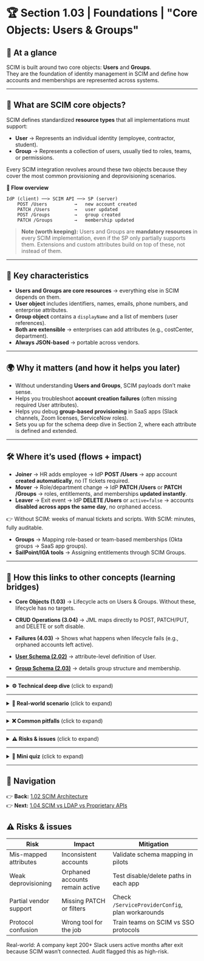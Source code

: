 # 🏆 Section 1.03 | Foundations | **"Core Objects: Users & Groups"**

## 📌 At a glance  
SCIM is built around two core objects: **Users** and **Groups**.  
They are the foundation of identity management in SCIM and define how accounts and memberships are represented across systems.  

---

## 📖 What are SCIM core objects?  
SCIM defines standardized **resource types** that all implementations must support:  

- **User** → Represents an individual identity (employee, contractor, student).  
- **Group** → Represents a collection of users, usually tied to roles, teams, or permissions.  

Every SCIM integration revolves around these two objects because they cover the most common provisioning and deprovisioning scenarios.  

**🔄 Flow overview**
```text
IdP (client) ──> SCIM API ──> SP (server)
    POST /Users          →   new account created
    PATCH /Users         →   user updated
    POST /Groups         →   group created
    PATCH /Groups        →   membership updated
```

> **Note (worth keeping):** Users and Groups are **mandatory resources** in every SCIM implementation, even if the SP only partially supports them. Extensions and custom attributes build on top of these, not instead of them.  

---

## 🔑 Key characteristics  
- **Users and Groups are core resources** → everything else in SCIM depends on them.  
- **User object** includes identifiers, names, emails, phone numbers, and enterprise attributes.  
- **Group object** contains a `displayName` and a list of members (user references).  
- **Both are extensible** → enterprises can add attributes (e.g., costCenter, department).  
- **Always JSON-based** → portable across vendors.  

---

## 🌍 Why it matters (and how it helps you later)  
- Without understanding **Users and Groups**, SCIM payloads don’t make sense.  
- Helps you troubleshoot **account creation failures** (often missing required User attributes).  
- Helps you debug **group-based provisioning** in SaaS apps (Slack channels, Zoom licenses, ServiceNow roles).  
- Sets you up for the schema deep dive in Section 2, where each attribute is defined and extended.  

---

## 🛠️ Where it’s used (flows + impact)
- **Joiner** → HR adds employee → IdP **POST /Users** → app account **created automatically**, no IT tickets required.
- **Mover** → Role/department change → IdP **PATCH /Users** or **PATCH /Groups** → roles, entitlements, and memberships **updated instantly**.
- **Leaver** → Exit event → IdP **DELETE /Users** or `active=false` → accounts **disabled across apps the same day**, no orphaned access.

👉 Without SCIM: weeks of manual tickets and scripts. With SCIM: minutes, fully auditable.

- **Groups** → Mapping role-based or team-based memberships (Okta groups → SaaS app groups).  
- **SailPoint/IGA tools** → Assigning entitlements through SCIM Groups.  

---

## 🔗 How this links to other concepts (learning bridges)
- **Core Objects (1.03)** → Lifecycle acts on Users & Groups. Without these, lifecycle has no targets.
- **CRUD Operations (3.04)** → JML maps directly to POST, PATCH/PUT, and DELETE or soft disable.
- **Failures (4.03)** → Shows what happens when lifecycle fails (e.g., orphaned accounts left active).

- **[User Schema (2.02)](../2-core-schema/2.02-user-schema.md)** → attribute-level definition of User.  
- **[Group Schema (2.03)](../2-core-schema/2.03-group-schema.md)** → details group structure and membership.  

---

<details>
<summary><strong>⚙️ Technical deep dive</strong> (click to expand)</summary>

**Minimal User example:**  
```json
{
  "schemas": ["urn:ietf:params:scim:schemas:core:2.0:User"],
  "userName": "jdoe",
  "name": { "givenName": "John", "familyName": "Doe" },
  "emails": [{ "value": "jdoe@example.com", "primary": true }]
}
```

**Minimal Group example:**  
```json
{
  "schemas": ["urn:ietf:params:scim:schemas:core:2.0:Group"],
  "displayName": "Engineering",
  "members": [
    { "value": "2819c223-7f76-453a-919d-413861904646", "$ref": "/Users/2819c223-7f76-453a-919d-413861904646" }
  ]
}
```

**Key points:**  
- Users require a `userName`.  
- Groups require a `displayName`.  
- Group members are **references** to User objects.  
</details>

---

<details>
<summary><strong>🏢 Real-world scenario</strong> (click to expand)</summary>
A university provisions student accounts into Google Workspace.  
- Each new student is created as a **User** via `/Users`.  
- Students are also added to Groups (e.g., “Class of 2025”) via `/Groups`.  
- When a student leaves, their **User** is disabled and removed from Groups.  
</details>

---

<details>
<summary><strong>❌ Common pitfalls</strong> (click to expand)</summary>

- Forgetting `userName` in User payloads (causes rejections).  
- Not handling case sensitivity for `userName`.  
- Assuming all SPs support Groups fully (many only partially implement).  
- Confusing `id` (system-generated) with `externalId` (client-supplied).  
</details>

---

<details>
<summary><strong>⚠️ Risks & issues</strong> (click to expand)</summary>

| Risk | Impact | Mitigation |
|------|--------|------------|
| Missing required attributes | Failed account creation | Validate against schema first |
| Group misalignment | Wrong access mapped | Cross-check IdP and SP group mappings |
| Orphaned references | Broken memberships | Ensure deprovisioning removes users from groups |
</details>

---

<details>
<summary><strong>📝 Mini quiz</strong> (click to expand)</summary>

1) Which attributes are **mandatory** for User and Group objects?  
a) `userName` for User, `displayName` for Group  
b) `id` for User, `id` for Group  
c) `emails` for User, `members` for Group  
d) None, they are optional  

2) What does a Group membership reference point to?  
a) The Group’s `displayName`  
b) The User’s `userName`  
c) The User’s `id`  
d) The SP’s schema definition  

3) True or False: Groups are optional in SCIM implementations.  
</details>

---

## 🔗 Navigation  
👉 **Back:** [1.02 SCIM Architecture](./1.02-scim-architecture.md)  
👉 **Next:** [1.04 SCIM vs LDAP vs Proprietary APIs](./1.04-scim-vs-ldap.md)  

## ⚠️ Risks & issues
| Risk | Impact | Mitigation |
|------|--------|------------|
| Mis-mapped attributes | Inconsistent accounts | Validate schema mapping in pilots |
| Weak deprovisioning | Orphaned accounts remain active | Test disable/delete paths in each app |
| Partial vendor support | Missing PATCH or filters | Check `/ServiceProviderConfig`, plan workarounds |
| Protocol confusion | Wrong tool for the job | Train teams on SCIM vs SSO protocols |

Real-world: A company kept 200+ Slack users active months after exit because SCIM wasn’t connected. Audit flagged this as high-risk.
